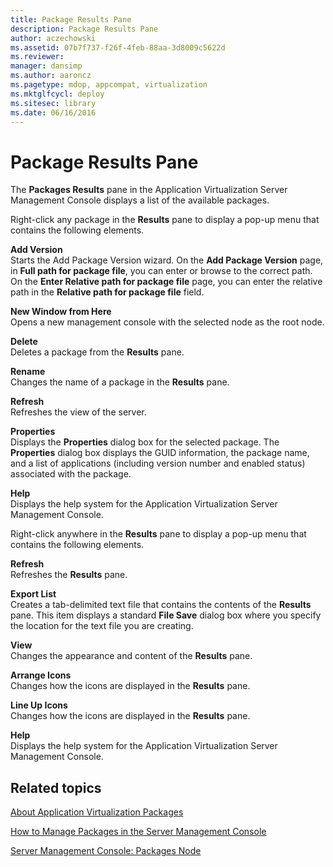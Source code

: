```yaml
---
title: Package Results Pane
description: Package Results Pane
author: aczechowski
ms.assetid: 07b7f737-f26f-4feb-88aa-3d8009c5622d
ms.reviewer: 
manager: dansimp
ms.author: aaroncz
ms.pagetype: mdop, appcompat, virtualization
ms.mktglfcycl: deploy
ms.sitesec: library
ms.date: 06/16/2016
---
```



# Package Results Pane


The **Packages Results** pane in the Application Virtualization Server Management Console displays a list of the available packages.

Right-click any package in the **Results** pane to display a pop-up menu that contains the following elements.

<a href="" id="add-version"></a>**Add Version**  
Starts the Add Package Version wizard. On the **Add Package Version** page, in **Full path for package file**, you can enter or browse to the correct path. On the **Enter Relative path for package file** page, you can enter the relative path in the **Relative path for package file** field.

<a href="" id="new-window-from-here"></a>**New Window from Here**  
Opens a new management console with the selected node as the root node.

<a href="" id="delete"></a>**Delete**  
Deletes a package from the **Results** pane.

<a href="" id="rename"></a>**Rename**  
Changes the name of a package in the **Results** pane.

<a href="" id="refresh"></a>**Refresh**  
Refreshes the view of the server.

<a href="" id="properties"></a>**Properties**  
Displays the **Properties** dialog box for the selected package. The **Properties** dialog box displays the GUID information, the package name, and a list of applications (including version number and enabled status) associated with the package.

<a href="" id="help"></a>**Help**  
Displays the help system for the Application Virtualization Server Management Console.

Right-click anywhere in the **Results** pane to display a pop-up menu that contains the following elements.

<a href="" id="refresh"></a>**Refresh**  
Refreshes the **Results** pane.

<a href="" id="export-list"></a>**Export List**  
Creates a tab-delimited text file that contains the contents of the **Results** pane. This item displays a standard **File Save** dialog box where you specify the location for the text file you are creating.

<a href="" id="view"></a>**View**  
Changes the appearance and content of the **Results** pane.

<a href="" id="arrange-icons"></a>**Arrange Icons**  
Changes how the icons are displayed in the **Results** pane.

<a href="" id="line-up-icons"></a>**Line Up Icons**  
Changes how the icons are displayed in the **Results** pane.

<a href="" id="help"></a>**Help**  
Displays the help system for the Application Virtualization Server Management Console.

## Related topics


[About Application Virtualization Packages](about-application-virtualization-packages.md)

[How to Manage Packages in the Server Management Console](how-to-manage-packages-in-the-server-management-console.md)

[Server Management Console: Packages Node](server-management-console-packages-node.md)

 

 





